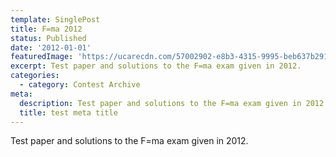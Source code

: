 ```yaml
---
template: SinglePost
title: F=ma 2012
status: Published
date: '2012-01-01'
featuredImage: 'https://ucarecdn.com/57002902-e8b3-4315-9995-beb637b29128/'
excerpt: Test paper and solutions to the F=ma exam given in 2012.
categories:
  - category: Contest Archive
meta:
  description: Test paper and solutions to the F=ma exam given in 2012.
  title: test meta title
---
```

Test paper and solutions to the F=ma exam given in 2012.